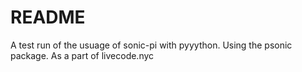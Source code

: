 # README

A test run of the usuage of sonic-pi with pyyython. Using the psonic package. As a part of livecode.nyc


